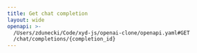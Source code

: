 ```yaml
---
title: Get chat completion
layout: wide
openapi: >-
  /Users/zdunecki/Code/xyd-js/openai-clone/openapi.yaml#GET
  /chat/completions/{completion_id}
---
```


